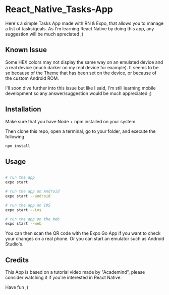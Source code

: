 # React_Native_Tasks-App

Here's a simple Tasks App made with RN & Expo, that allows you to manage a list of tasks/goals.
As I'm learning React Native by doing this app, any suggestion will be much apreciated ;)

## Known Issue

Some HEX colors may not display the same way on an emulated device and a real device (much darker on my real device for example). 
It seems to be so because of the Theme that has been set on the device, or because of the custom Android ROM.

I'll soon dive further into this issue but like I said, I'm still learning mobile development so any answer/suggestion would be much appreciated ;)

## Installation

Make sure that you have Node + npm installed on your system.

Then clone this repo, open a terminal, go to your folder,
and execute the following

```bash
npm install
```

## Usage

```bash

# run the app
expo start

# run the app on Android
expo start --android

# run the app on IOS
expo start --ios

# run the app on the Web
expo start --web
```

You can then scan the QR code with the Expo Go App if you want to check your changes on a real phone.
Or you can start an emulator such as Android Studio's.

## Credits

This App is based on a tutorial video made by "Academind", please consider watching it if you're interested in React Native.

Have fun ;)
